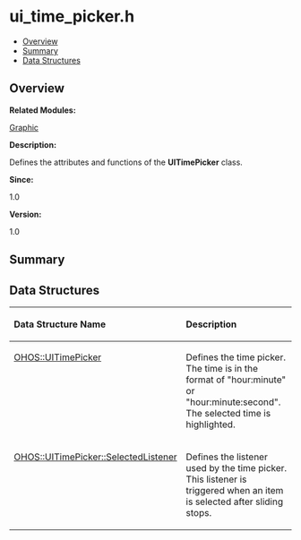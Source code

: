 # ui\_time\_picker.h<a name="ZH-CN_TOPIC_0000001055358094"></a>

-   [Overview](#section1160134908165630)
-   [Summary](#section466190730165630)
-   [Data Structures](#nested-classes)

## **Overview**<a name="section1160134908165630"></a>

**Related Modules:**

[Graphic](Graphic.md)

**Description:**

Defines the attributes and functions of the  **UITimePicker**  class. 

**Since:**

1.0

**Version:**

1.0

## **Summary**<a name="section466190730165630"></a>

## Data Structures<a name="nested-classes"></a>

<a name="table966420504165630"></a>
<table><thead align="left"><tr id="row528416713165630"><th class="cellrowborder" valign="top" width="50%" id="mcps1.1.3.1.1"><p id="p1342361525165630"><a name="p1342361525165630"></a><a name="p1342361525165630"></a>Data Structure Name</p>
</th>
<th class="cellrowborder" valign="top" width="50%" id="mcps1.1.3.1.2"><p id="p43068689165630"><a name="p43068689165630"></a><a name="p43068689165630"></a>Description</p>
</th>
</tr>
</thead>
<tbody><tr id="row1835169215165630"><td class="cellrowborder" valign="top" width="50%" headers="mcps1.1.3.1.1 "><p id="p1662058825165630"><a name="p1662058825165630"></a><a name="p1662058825165630"></a><a href="OHOS-UITimePicker.md">OHOS::UITimePicker</a></p>
</td>
<td class="cellrowborder" valign="top" width="50%" headers="mcps1.1.3.1.2 "><p id="p1393879996165630"><a name="p1393879996165630"></a><a name="p1393879996165630"></a>Defines the time picker. The time is in the format of "hour:minute" or "hour:minute:second". The selected time is highlighted. </p>
</td>
</tr>
<tr id="row669073297165630"><td class="cellrowborder" valign="top" width="50%" headers="mcps1.1.3.1.1 "><p id="p1313886601165630"><a name="p1313886601165630"></a><a name="p1313886601165630"></a><a href="OHOS-UITimePicker-SelectedListener.md">OHOS::UITimePicker::SelectedListener</a></p>
</td>
<td class="cellrowborder" valign="top" width="50%" headers="mcps1.1.3.1.2 "><p id="p1857858561165630"><a name="p1857858561165630"></a><a name="p1857858561165630"></a>Defines the listener used by the time picker. This listener is triggered when an item is selected after sliding stops. </p>
</td>
</tr>
</tbody>
</table>

